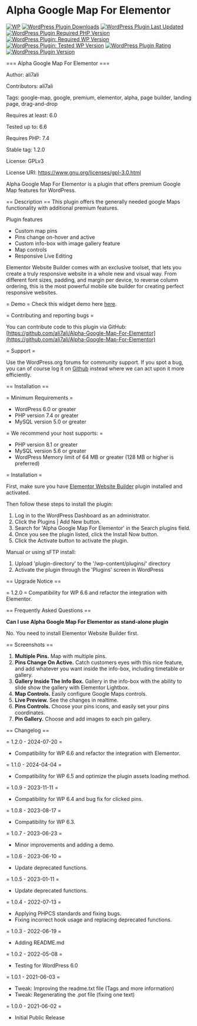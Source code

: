 # Alpha Google Map For Elementor

[![WP](https://img.shields.io/badge/WordPress-%E2%86%92-lightgrey.svg?style=flat-square)](https://wordpress.org/plugins/alpha-google-map-for-elementor/)
[![WordPress Plugin Downloads](https://img.shields.io/wordpress/plugin/dt/alpha-google-map-for-elementor?style=flat-square)](https://wordpress.org/plugins/alpha-google-map-for-elementor/)
[![WordPress Plugin Last Updated](https://img.shields.io/wordpress/plugin/last-updated/alpha-google-map-for-elementor?style=flat-square)](https://wordpress.org/plugins/alpha-google-map-for-elementor/)
[![WordPress Plugin Required PHP Version](https://img.shields.io/wordpress/plugin/required-php/alpha-google-map-for-elementor?style=flat-square)](https://wordpress.org/plugins/alpha-google-map-for-elementor/)
[![WordPress Plugin: Required WP Version](https://img.shields.io/wordpress/plugin/wp-version/alpha-google-map-for-elementor?style=flat-square)](https://wordpress.org/plugins/alpha-google-map-for-elementor/)
[![WordPress Plugin: Tested WP Version](https://img.shields.io/wordpress/plugin/tested/alpha-google-map-for-elementor?style=flat-square)](https://wordpress.org/plugins/alpha-google-map-for-elementor/)
[![WordPress Plugin Rating](https://img.shields.io/wordpress/plugin/stars/alpha-google-map-for-elementor?style=flat-square)](https://wordpress.org/plugins/alpha-google-map-for-elementor/)
[![WordPress Plugin Version](https://img.shields.io/wordpress/plugin/v/alpha-google-map-for-elementor?style=flat-square)](https://wordpress.org/plugins/alpha-google-map-for-elementor/)

=== Alpha Google Map For Elementor ===

Author: ali7ali

Contributors: ali7ali

Tags: google-map, google, premium, elementor, alpha, page builder, landing page, drag-and-drop

Requires at least: 6.0

Tested up to: 6.6

Requires PHP: 7.4

Stable tag: 1.2.0

License: GPLv3

License URI: https://www.gnu.org/licenses/gpl-3.0.html

Alpha Google Map For Elementor is a plugin that offers premium Google Map features for WordPress.

== Description ==
This plugin offers the generally needed google Maps functionality with additional premium features.

Plugin features

- Custom map pins
- Pins change on-hover and active
- Custom info-box with image gallery feature
- Map controls
- Responsive Live Editing

Elementor Website Builder comes with an exclusive toolset, that lets you create a truly responsive website in a whole new and visual way. From different font sizes, padding, and margin per device, to reverse column ordering, this is the most powerful mobile site builder for creating perfect responsive websites.

= Demo =
Check this widget demo here [here](https://alphatrio.net/alpha-google-map-for-elementor/).

= Contributing and reporting bugs =

You can contribute code to this plugin via GitHub: [https://github.com/ali7ali/Alpha-Google-Map-For-Elementor](https://github.com/ali7ali/Alpha-Google-Map-For-Elementor)

= Support =

Use the WordPress.org forums for community support. If you spot a bug, you can of course log it on [Github](https://github.com/ali7ali/Alpha-Google-Map-For-Elementor/issues/new/choose) instead where we can act upon it more efficiently.

== Installation ==

= Minimum Requirements =

- WordPress 6.0 or greater
- PHP version 7.4 or greater
- MySQL version 5.0 or greater

= We recommend your host supports: =

- PHP version 8.1 or greater
- MySQL version 5.6 or greater
- WordPress Memory limit of 64 MB or greater (128 MB or higher is preferred)

= Installation =

First, make sure you have [Elementor Website Builder](https://wordpress.org/plugins/elementor/) plugin installed and activated.

Then follow these steps to install the plugin:

1. Log in to the WordPress Dashboard as an administrator.
2. Click the Plugins | Add New button.
3. Search for 'Alpha Google Map For Elementor' in the Search plugins field.
4. Once you see the plugin listed, click the Install Now button.
5. Click the Activate button to activate the plugin.

Manual or using sFTP install:

1.  Upload 'plugin-directory' to the '/wp-content/plugins/' directory
2.  Activate the plugin through the 'Plugins' screen in WordPress

== Upgrade Notice ==

= 1.2.0 =
Compatibility for WP 6.6 and refactor the integration with Elementor.

== Frequently Asked Questions ==

**Can I use Alpha Google Map For Elementor as stand-alone plugin**

No. You need to install Elementor Website Builder first.

== Screenshots ==

1. **Multiple Pins.** Map with multiple pins.
2. **Pins Change On Active.** Catch customers eyes with this nice feature, and add whatever you want inside the info-box, including timetable or gallery.
3. **Gallery Inside The Info Box.** Gallery in the info-box with the ability to slide show the gallery with Elementor Lightbox.
4. **Map Controls.** Easily configure Google Maps controls.
5. **Live Preview.** See the changes in realtime.
6. **Pins Controls.** Choose your pins icons, and easily set your pins coordinates.
7. **Pin Gallery.** Choose and add images to each pin gallery.

== Changelog ==

= 1.2.0 - 2024-07-20 =

- Compatibility for WP 6.6 and refactor the integration with Elementor.

= 1.1.0 - 2024-04-04 =

- Compatibility for WP 6.5 and optimize the plugin assets loading method.

= 1.0.9 - 2023-11-11 =

- Compatibility for WP 6.4 and bug fix for clicked pins.

= 1.0.8 - 2023-08-17 =

- Compatibility for WP 6.3.

= 1.0.7 - 2023-06-23 =

- Minor improvements and adding a demo.

= 1.0.6 - 2023-06-10 =

- Update deprecated functions.

= 1.0.5 - 2023-01-11 =

- Update deprecated functions.

= 1.0.4 - 2022-07-13 =

- Applying PHPCS standards and fixing bugs.
- Fixing incorrect hook usage and replacing deprecated functions.

= 1.0.3 - 2022-06-19 =

- Adding README.md

= 1.0.2 - 2022-05-08 =

- Testing for WordPress 6.0

= 1.0.1 - 2021-06-03 =

- Tweak: Improving the readme.txt file (Tags and more information)
- Tweak: Regenerating the .pot file (fixing one text)

= 1.0.0 - 2021-06-02 =

- Initial Public Release
